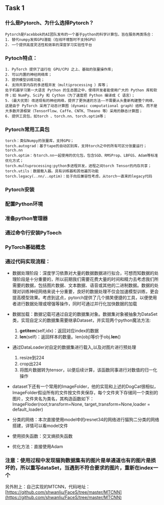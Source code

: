 ## Task 1

### 什么是Pytorch、为什么选择Pytorch？
    Pytorch是Facebbok的AI团队发布的一个基于python的科学计算包，旨在服务两类场合：
    1. 替代numpy发挥GPU潜能（在线环境暂时不支持GPU）
    2. 一个提供高度灵活性和效率的深度学习实验性平台 

### Pytoch特点：
    1. PyTorch 提供了运行在 GPU/CPU 之上、基础的张量操作库; 
    2. 可以内置的神经网络库；
    3. 提供模型训练功能；
    4. 支持共享内存的多进程并发（multiprocessing ）库等；
    处于机器学习第一大语言 Python 的生态圈之中，使得开发者能使用广大的 Python 库和软件；如 NumPy、SciPy 和 Cython（为了速度把 Python 编译成 C 语言）；
    5.（最大优势）改进现有的神经网络，提供了更快速的方法——不需要从头重新构建整个网络，这是由于 PyTorch 采用了动态计算图（dynamic computational graph）结构，而不是大多数开源框架（TensorFlow、Caffe、CNTK、Theano 等）采用的静态计算图；
    6. 提供工具包，如torch 、torch.nn、torch.optim等；
### Pytorch常用工具包
    torch：类似Numpy的张量库，支持GPU；
    torch.autograd：基于tape的自动区别库，支持torch之中的所有可区分张量运行；
    torch.nn
    torch.optim：与torch.nn一起使用的优化包，包含SGD、RMSProp、LBFGS、Adam等标准优化方式；
    torch.multuprocessing:python多进程并发，进程之间torch Tensor的内存共享；
    torch.utils：数据载入器。具有训练器和其他遍历功能
    torch.legacy(..nn/..optim)：处于向后兼容性考虑，从torch一直来的legacy代码

### Pytorch安装
### 配置Python环境
### 准备python管理器
### 通过命令行安装PyToech
### PyTorch基础概念
### 通过代码实现流程：
* 数据处理阶段：深度学习依靠对大量的数据数据进行拟合，可想而知数据的处理阶段是十分重要的，所以前期我们需要花费大量的时间和精力去考虑我们所需要的数据，包括图片数据、文本数据、语音或其他的二进制数据。数据的处理对训练神经网络来说十分重要，良好的数据处理不仅会加速模型训练，更会提高模型效果。考虑到这点，pytorch提供了几个搞笑便捷的工具，以便使用者进行数据处理或增强等操作，同时可通过并行化加快数据的加载

* 数据加载：数据记载可通过自定的数据集对象。数据集对象被抽象为DataSet类，实现自定义的数据集需要继承Dataset，并实现两个python魔法方法: 
    1) __getitem__(self,idx)：返回对应index的数据
    2) __len__(self)：返回样本的数量。len(obj)等价于obj.__len__()

* 通过DataLoader对自定的数据集进行载入,以及对图片进行预处理
  1. resize到224
  2. crop出224
  3. 将图片数据转为tensor，以便后续计算，该函数同事进行对数值的归一化操作

* dataset下还有一个常用的ImageFolder，他的实现和上述的DogCat很相似，ImageFolder假设所有的文件按文件夹保存，每个文件夹下存储同一个类别的图片，文件夹名为类名，其构造函数如下：ImageFloder(root,transform=None, target_transform=None,loader = default_loader)

* 分类的网络：本次直接使用model中的resnet34的网络进行猫狗二分类的网络搭建，详情可以看model文件
  
* 使用损失函数：交叉熵损失函数
  
* 优化方法：直接使用Adam
  
### 注意：使用过程中发现猫狗数据集有的图片是单通道也有的图片是损坏的，所以重写dataSet，当遇到不符合要求的图片，重新在index一个



另外附上：自己实现的MTCNN，代码地址：[https://github.com/shwanliu/FaceS/tree/master/MTCNN](https://github.com/shwanliu/FaceS/tree/master/MTCNN)
